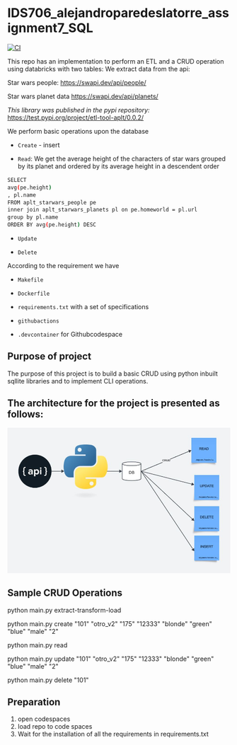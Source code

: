 # IDS706_alejandroparedeslatorre_assignment7_SQL

[![CI](https://github.com/nogibjj/IDS706_alejandroparedeslatorre_assignment7_sql_package/actions/workflows/CI.yml/badge.svg)](https://github.com/nogibjj/IDS706_alejandroparedeslatorre_assignment7_sql_package/actions/workflows/CI.yml)

This repo has an implementation to perform an ETL and a CRUD operation using databricks with two tables:
We extract data from the api:

Star wars people:
https://swapi.dev/api/people/

Star wars planet data
https://swapi.dev/api/planets/

*This library was published in the pypi repository:*
https://test.pypi.org/project/etl-tool-aplt/0.0.2/


We perform basic operations upon the database

* `Create` - insert

* `Read`: We get the average height of the characters of star wars grouped by its planet and ordered by its average height in a descendent order

```bash
SELECT 
avg(pe.height)
, pl.name
FROM aplt_starwars_people pe
inner join aplt_starwars_planets pl on pe.homeworld = pl.url
group by pl.name
ORDER BY avg(pe.height) DESC

```



* `Update`

* `Delete`


According to the requirement we have

* `Makefile`

* `Dockerfile`

* `requirements.txt` with a set of specifications

* `githubactions` 

* `.devcontainer` for Githubcodespace 

## Purpose of project
The purpose of this project is to build a basic CRUD using python inbuilt sqllite libraries and to implement CLI operations.

## The architecture for the project is presented as follows:
![plot](sql_structure.JPG)

## Sample CRUD Operations

python main.py extract-transform-load

python main.py create "101" "otro_v2" "175" "12333" "blonde" "green" "blue" "male" "2"

python main.py read

python main.py update "101" "otro_v2" "175" "12333" "blonde" "green" "blue" "male" "2"

python main.py delete "101"

## Preparation
1. open codespaces 
2. load repo to code spaces
2. Wait for the installation of all the requirements in requirements.txt